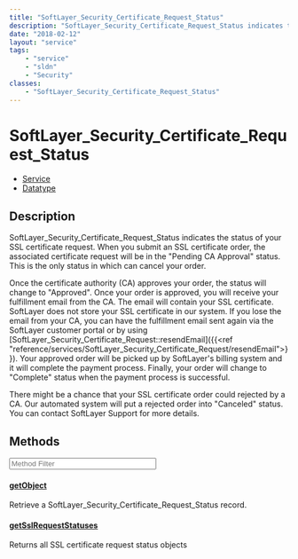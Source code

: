 ```yaml
---
title: "SoftLayer_Security_Certificate_Request_Status"
description: "SoftLayer_Security_Certificate_Request_Status indicates the status of your SSL certificate request. When you submit an S... "
date: "2018-02-12"
layout: "service"
tags:
    - "service"
    - "sldn"
    - "Security"
classes:
    - "SoftLayer_Security_Certificate_Request_Status"
---
```

# SoftLayer_Security_Certificate_Request_Status
<div id='service-datatype'>
    <ul id='sldn-reference-tabs'>
    <li id='service'> <a href='/reference/services/SoftLayer_Security_Certificate_Request_Status' >Service</a></li>    <li id='datatype'> <a href='/reference/datatypes/SoftLayer_Security_Certificate_Request_Status' >Datatype</a></li>
    </ul>
</div>

## Description
SoftLayer_Security_Certificate_Request_Status indicates the status of your SSL certificate request. When you submit an SSL certificate order, the associated certificate request will be in the "Pending CA Approval" status. This is the only status in which can cancel your order. 

Once the certificate authority (CA) approves your order, the status will change to "Approved". Once your order is approved, you will receive your fulfillment email from the CA. The email will contain your SSL certificate. SoftLayer does not store your SSL certificate in our system. If you lose the email from your CA, you can have the fulfillment email sent again via the SoftLayer customer portal or by using [SoftLayer_Security_Certificate_Request::resendEmail]({{<ref "reference/services/SoftLayer_Security_Certificate_Request/resendEmail">}}). Your approved order will be picked up by SoftLayer's billing system and it will complete the payment process. Finally, your order will change to "Complete" status when the payment process is successful. 

There might be a chance that your SSL certificate order could rejected by a CA. Our automated system will put a rejected order into "Canceled" status. You can contact SoftLayer Support for more details. 



        
<div id="properties" class="content service-content">

## Methods

<div class="view-filters">
    <div class="clearfix">
        <div class="search-input-box">
            <input placeholder="Method Filter" onkeyup="titleSearch(inputId='edit-combine', divId='method-div', elementClass='method-row')" 
                type="text" id="edit-combine" value="" size="30" maxlength="128" class="form-text">
        </div>
    </div>
</div>

<div id="method-div">

<div class="method-row">

#### [getObject](/reference/services/SoftLayer_Security_Certificate_Request_Status/getObject)
Retrieve a SoftLayer_Security_Certificate_Request_Status record.
</div>

<div class="method-row">

#### [getSslRequestStatuses](/reference/services/SoftLayer_Security_Certificate_Request_Status/getSslRequestStatuses)
Returns all SSL certificate request status objects
</div>
</div>

</div>

